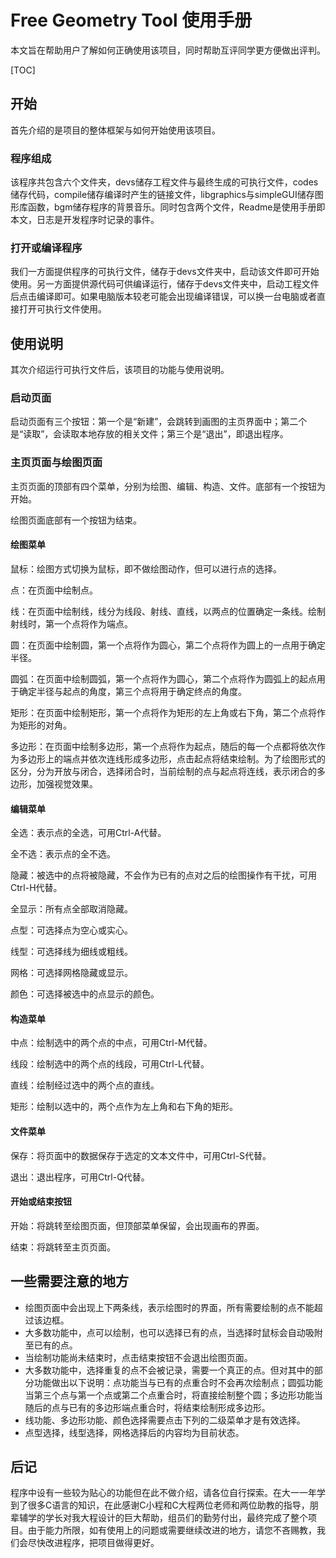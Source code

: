# Free Geometry Tool 使用手册

本文旨在帮助用户了解如何正确使用该项目，同时帮助互评同学更方便做出评判。

[TOC]

## 开始

首先介绍的是项目的整体框架与如何开始使用该项目。

### 程序组成

该程序共包含六个文件夹，devs储存工程文件与最终生成的可执行文件，codes储存代码，compile储存编译时产生的链接文件，libgraphics与simpleGUI储存图形库函数，bgm储存程序的背景音乐。同时包含两个文件，Readme是使用手册即本文，日志是开发程序时记录的事件。

### 打开或编译程序

我们一方面提供程序的可执行文件，储存于devs文件夹中，启动该文件即可开始使用。另一方面提供源代码可供编译运行，储存于devs文件夹中，启动工程文件后点击编译即可。如果电脑版本较老可能会出现编译错误，可以换一台电脑或者直接打开可执行文件使用。

## 使用说明

其次介绍运行可执行文件后，该项目的功能与使用说明。

### 启动页面

启动页面有三个按钮：第一个是“新建”，会跳转到画图的主页界面中；第二个是“读取”，会读取本地存放的相关文件；第三个是“退出”，即退出程序。

### 主页页面与绘图页面

主页页面的顶部有四个菜单，分别为绘图、编辑、构造、文件。底部有一个按钮为开始。

绘图页面底部有一个按钮为结束。

#### 绘图菜单

鼠标：绘图方式切换为鼠标，即不做绘图动作，但可以进行点的选择。

点：在页面中绘制点。

线：在页面中绘制线，线分为线段、射线、直线，以两点的位置确定一条线。绘制射线时，第一个点将作为端点。

圆：在页面中绘制圆，第一个点将作为圆心，第二个点将作为圆上的一点用于确定半径。

圆弧：在页面中绘制圆弧，第一个点将作为圆心，第二个点将作为圆弧上的起点用于确定半径与起点的角度，第三个点将用于确定终点的角度。

矩形：在页面中绘制矩形，第一个点将作为矩形的左上角或右下角，第二个点将作为矩形的对角。

多边形：在页面中绘制多边形，第一个点将作为起点，随后的每一个点都将依次作为多边形上的端点并依次连线形成多边形，点击起点将结束绘制。为了绘图形式的区分，分为开放与闭合，选择闭合时，当前绘制的点与起点将连线，表示闭合的多边形，加强视觉效果。

#### 编辑菜单

全选：表示点的全选，可用Ctrl-A代替。

全不选：表示点的全不选。

隐藏：被选中的点将被隐藏，不会作为已有的点对之后的绘图操作有干扰，可用Ctrl-H代替。

全显示：所有点全部取消隐藏。

点型：可选择点为空心或实心。

线型：可选择线为细线或粗线。

网格：可选择网格隐藏或显示。

颜色：可选择被选中的点显示的颜色。

#### 构造菜单

中点：绘制选中的两个点的中点，可用Ctrl-M代替。

线段：绘制选中的两个点的线段，可用Ctrl-L代替。

直线：绘制经过选中的两个点的直线。

矩形：绘制以选中的，两个点作为左上角和右下角的矩形。

#### 文件菜单

保存：将页面中的数据保存于选定的文本文件中，可用Ctrl-S代替。

退出：退出程序，可用Ctrl-Q代替。

#### 开始或结束按钮

开始：将跳转至绘图页面，但顶部菜单保留，会出现画布的界面。

结束：将跳转至主页页面。

## 一些需要注意的地方

- 绘图页面中会出现上下两条线，表示绘图时的界面，所有需要绘制的点不能超过该边框。
- 大多数功能中，点可以绘制，也可以选择已有的点，当选择时鼠标会自动吸附至已有的点。
- 当绘制功能尚未结束时，点击结束按钮不会退出绘图页面。
- 大多数功能中，选择重复的点不会被记录，需要一个真正的点。但对其中的部分功能做出以下说明：点功能当与已有的点重合时不会再次绘制点；圆弧功能当第三个点与第一个点或第二个点重合时，将直接绘制整个圆；多边形功能当随后的点与已有的多边形端点重合时，将结束绘制形成多边形。
- 线功能、多边形功能、颜色选择需要点击下列的二级菜单才是有效选择。
- 点型选择，线型选择，网格选择后的内容均为目前状态。

## 后记

程序中设有一些较为贴心的功能但在此不做介绍，请各位自行探索。在大一一年学到了很多C语言的知识，在此感谢C小程和C大程两位老师和两位助教的指导，朋辈辅学的学长对我大程设计的巨大帮助，组员们的勤劳付出，最终完成了整个项目。由于能力所限，如有使用上的问题或需要继续改进的地方，请您不吝赐教，我们会尽快改进程序，把项目做得更好。
